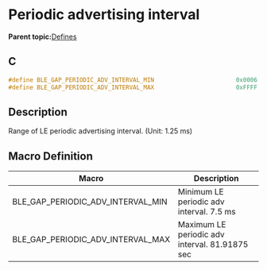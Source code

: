 # Periodic advertising interval

**Parent topic:**[Defines](GUID-9781CD29-3C4B-41EE-8F98-355D2AA99482.md)

## C

```c
#define BLE_GAP_PERIODIC_ADV_INTERVAL_MIN                       0x0006
#define BLE_GAP_PERIODIC_ADV_INTERVAL_MAX                       0xFFFF
```

## Description

Range of LE periodic advertising interval. \(Unit: 1.25 ms\)

## Macro Definition

|Macro|Description|
|-----|-----------|
|BLE\_GAP\_PERIODIC\_ADV\_INTERVAL\_MIN|Minimum LE periodic adv interval. 7.5 ms|
|BLE\_GAP\_PERIODIC\_ADV\_INTERVAL\_MAX|Maximum LE periodic adv interval. 81.91875 sec|

